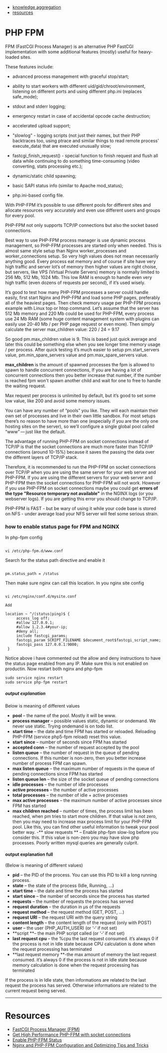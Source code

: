 
* [knowledge aggregation](#php-fpm)
* [resources](#resources)

# PHP FPM

FPM (FastCGI Process Manager) is an alternative PHP FastCGI implementation with some additional features (mostly) useful for heavy-loaded sites.

These features include:

- advanced process management with graceful stop/start;

- ability to start workers with different uid/gid/chroot/environment, listening on different ports and using different php.ini (replaces safe_mode);

- stdout and stderr logging;

- emergency restart in case of accidental opcode cache destruction;

- accelerated upload support;

- "slowlog" - logging scripts (not just their names, but their PHP backtraces too, using ptrace and similar things to read remote process' execute_data) that are executed unusually slow;

- fastcgi_finish_request() - special function to finish request and flush all data while continuing to do something time-consuming (video converting, stats processing etc.);

- dynamic/static child spawning;

- basic SAPI status info (similar to Apache mod_status);

- php.ini-based config file.

With PHP-FPM it’s possible to use different pools for different sites and allocate resources very accurately and even use different users and groups for every pool.

PHP-FPM not only supports TCP/IP connections but also the socket based connections.

Best way to use PHP-FPM process manager is use dynamic process management, so PHP-FPM processes are started only when needed. This is almost same style setup than Nginx worker_processes and worker_connections setup. So very high values does not mean necessarily anything good. Every process eat memory and of course if site have very high traffic and server lot’s of memory then higher values are right choise, but servers, like VPS (Virtual Private Servers) memory is normally limited to 256 Mb, 512 Mb, 1024 Mb. This low RAM is enough to handle even very high traffic (even dozens of requests per second), if it’s used wisely.

It’s good to test how many PHP-FPM processes a server could handle easily, first start Nginx and PHP-FPM and load some PHP pages, preferably all of the heaviest pages. Then check memory usage per PHP-FPM process example with Linux top or htop command. Let’s assume that the server has 512 Mb memory and 220 Mb could be used for PHP-FPM, every process use 24 Mb RAM (some huge content management system with plugins can easily use 20-40 Mb / per PHP page request or even more). Then simply calculate the server max_children value:
220 / 24 = 9.17

So good pm.max_children value is 9. This is based just quick average and later this could be something else when you see longer time memory usage / per process. After quick testing it’s much easier to setup pm.start_servers value, pm.min_spare_servers value and pm.max_spare_servers value.

**max_children** is the amount of spawned processes the fpm is allowed to spawn to handle concurrent connections, If you are having a lot of concurrent connections then you better increase that number, if the number is reached fpm won't spawn another child and wait for one to free to handle the waiting request.

Max request per process is unlimited by default, but it’s good to set some low value, like 200 and avoid some memory issues. 

You can have any number of “pools” you like. They will each maintain their own set of processes and live in their own little sandbox. For most setups there’s no reason to have more than one (especially if you are the only one hosting sites on the server), so we’ll configure a single global pool called “www” — just like the default.

The advantage of running PHP-FPM on socket connections instead of TCP/IP is that the socket connections are much more faster than TCP/IP connections (around 10-15%) because it saves the passing the data over the different layers of TCP/IP stack.

Therefore, it is recommended to run the PHP-FPM on socket connections over TCP/IP when you are using the same server for your web server and PHP-FPM. If you are using the different servers for your web server and PHP-FPM then the socket connections for PHP-FPM will not work. However if you use PHP-FPM on socket connections maybe you could get **errors of the type "Resource temporary not available"** in the NGINX logs (or you webserver logs). If you are getting this error you should change to TCP/IP.

PHP-FPM is FAST - but be wary of using it while your code base is stored on NFS - under average load your NFS server will feel some serious strain. 

### how to enable status page for FPM and NGINX

In php-fpm config

```shell

vi /etc/php-fpm.d/www.conf

```
Search for the status path directive and enable it
```shell

pm.status_path = /status

```
Then make sure nginx can call this location. In you nginx site config

```shell

vi /etc/nginx/conf.d/mysite.conf

Add

location ~ ^/(status|ping)$ {
     access_log off;
     #allow 127.0.0.1;
     #allow 1.2.3.4#your-ip;
     #deny all;
     include fastcgi_params;
     fastcgi_param SCRIPT_FILENAME $document_root$fastcgi_script_name;
     fastcgi_pass 127.0.0.1:9000;
 }
 ```
Notice above i have commented out the allow and deny instructions to have the status page enabled from any IP. Make sure this is not enabled on productin. Now restart both nginx and php-fpm

```shell
sudo service nginx restart
sudo service php-fpm restart

```

##### output explanation

Below is meaning of different values

- **pool** – the name of the pool. Mostly it will be www.
- **process manager** – possible values static, dynamic or ondemand. We never use static.  Trying ondemand is on todo list.
- **start time** – the date and time FPM has started or reloaded. Reloading PHP-FPM (service php5-fpm reload) reset this value.
- **start since** – number of seconds since FPM has started
- **accepted conn** – the number of request accepted by the pool
- **listen queue** – the number of request in the queue of pending connections. If this number is non-zero, then you better increase number of process FPM can spawn.
- **max listen queue** – the maximum number of requests in the queue of pending connections since FPM has started
- **listen queue len** – the size of the socket queue of pending connections
- **idle processes** – the number of idle processes
- **active processes** – the number of active processes
- **total processes** – the number of idle + active processes
- **max active processes** – the maximum number of active processes since FPM has started
- **max children reached** – number of times, the process limit has been reached, when pm tries to start more children. If that value is not zero, then you may need to increase max process limit for your PHP-FPM pool. Like this, you can find other useful information to tweak your pool better way.
-** slow requests ** – Enable php-fpm slow-log before you consider this. If this value is non-zero you may have slow php processes. Poorly written mysql queries are generally culprit.

#### output explanation full 
(Below is meaning of different values)

- **pid** – the PID of the process. You can use this PID to kill a long running process.
- **state** – the state of the process (Idle, Running, …)
- **start time** – the date and time the process has started
- **start since** – the number of seconds since the process has started
- **requests** – the number of requests the process has served
- **request duration** – the duration in µs of the requests
- **request method** – the request method (GET, POST, …)
- **request URI** – the request URI with the query string
- **content length** – the content length of the request (only with POST)
- **user** – the user (PHP_AUTH_USER) (or ‘-‘ if not set)
- **script **– the main PHP script called (or ‘-‘ if not set)
- **last request cpu** – the %cpu the last request consumed. it’s always 0 if the process is not in Idle state because CPU calculation is done when the request processing has terminated
- **last request memory **-the max amount of memory the last request consumed. it’s always 0 if the process is not in Idle state because memory calculation is done when the request processing has terminated

If the process is in Idle state, then informations are related to the last request the process has served. Otherwise informations are related to the current request being served.

---

# Resources

- [FastCGI Process Manager (FPM) ](http://php.net/manual/en/install.fpm.php)
- [Get High Performance PHP-FPM with socket connections](http://voidweb.com/2010/10/get-high-performance-php-fpm-socket-connections/)
- [Enable PHP-FPM Status ](https://easyengine.io/tutorials/php/fpm-status-page/)
- [Nginx and PHP-FPM Configuration and Optimizing Tips and Tricks](https://www.if-not-true-then-false.com/2011/nginx-and-php-fpm-configuration-and-optimizing-tips-and-tricks/)

